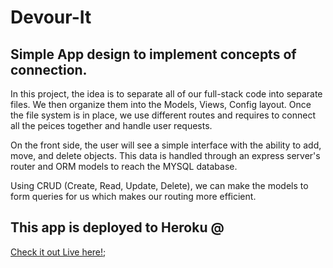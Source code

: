 # Devour-It

## Simple App design to implement concepts of connection. 

In this project, the idea is to separate all of our full-stack code into separate files. We then organize them into the Models, Views, Config layout. Once the file system is in place, we use different routes and requires to connect all the peices together and handle user requests. 

On the front side, the user will see a simple interface with the ability to add, move, and delete objects. This data is handled through an express server's router and ORM models to reach the MYSQL database. 

Using CRUD (Create, Read, Update, Delete), we can make the models to form queries for us which makes our routing more efficient. 

## This app is deployed to Heroku @

[Check it out Live here!](https://afternoon-anchorage-15685.herokuapp.com/ "Burger Project");


